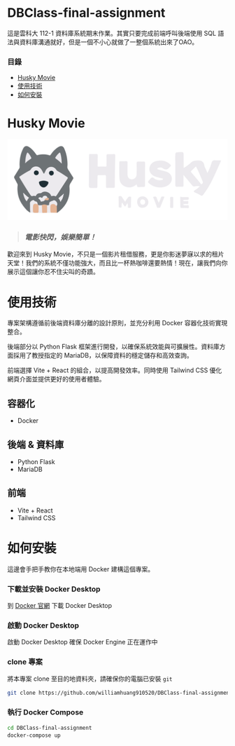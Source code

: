 # DBClass-final-assignment
這是雲科大 112-1 資料庫系統期末作業。其實只要完成前端呼叫後端使用 SQL 語法與資料庫溝通就好，但是一個不小心就做了一整個系統出來了OAO。

### 目錄
* [Husky Movie](/README.md#Husky-Movie)
* [使用技術](/README.md#使用技術)
* [如何安裝](/README.md#如何安裝)

# Husky Movie
![Alt text](frontend/public/LOGO.png)
> ### _電影快閃，娛樂簡單！_
歡迎來到 Husky Movie，不只是一個影片租借服務，更是你影迷夢寐以求的租片天堂！我們的系統不僅功能強大，而且比一杯熱咖啡還要熱情！現在，讓我們向你展示這個讓你忍不住尖叫的奇蹟。


# 使用技術
專案架構遵循前後端資料庫分離的設計原則，並充分利用 Docker 容器化技術實現整合。

後端部分以 Python Flask 框架進行開發，以確保系統效能與可擴展性。資料庫方面採用了教授指定的 MariaDB，以保障資料的穩定儲存和高效查詢。

前端選擇 Vite + React 的組合，以提高開發效率。同時使用 Tailwind CSS 優化網頁介面並提供更好的使用者體驗。

## 容器化
* Docker

## 後端 & 資料庫
* Python Flask
* MariaDB

## 前端
* Vite + React
* Tailwind CSS 

# 如何安裝
這邊會手把手教你在本地端用 Docker 建構這個專案。

### 下載並安裝 Docker Desktop
到 [Docker 官網](https://www.docker.com/get-started/) 下載 Docker Desktop

### 啟動 Docker Desktop
啟動 Docker Desktop 確保 Docker Engine 正在運作中

### clone 專案
將本專案 clone 至目的地資料夾，請確保你的電腦已安裝 `git`
```sh
git clone https://github.com/williamhuang910520/DBClass-final-assignment.git
```

### 執行 Docker Compose
```sh
cd DBClass-final-assignment
docker-compose up 
```

